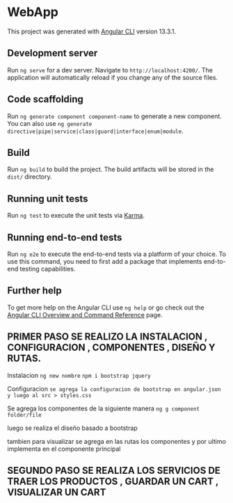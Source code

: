 # WebApp

This project was generated with [Angular CLI](https://github.com/angular/angular-cli) version 13.3.1.

## Development server

Run `ng serve` for a dev server. Navigate to `http://localhost:4200/`. The application will automatically reload if you change any of the source files.

## Code scaffolding

Run `ng generate component component-name` to generate a new component. You can also use `ng generate directive|pipe|service|class|guard|interface|enum|module`.

## Build

Run `ng build` to build the project. The build artifacts will be stored in the `dist/` directory.

## Running unit tests

Run `ng test` to execute the unit tests via [Karma](https://karma-runner.github.io).

## Running end-to-end tests

Run `ng e2e` to execute the end-to-end tests via a platform of your choice. To use this command, you need to first add a package that implements end-to-end testing capabilities.

## Further help

To get more help on the Angular CLI use `ng help` or go check out the [Angular CLI Overview and Command Reference](https://angular.io/cli) page.

## PRIMER PASO SE REALIZO LA INSTALACION , CONFIGURACION , COMPONENTES , DISEÑO Y RUTAS.

Instalacion 
`ng new nombre`
`npm i bootstrap jquery`

Configuracion
`se agrega la configuracion de bootstrap en angular.json y luego al src > styles.css`

Se agrega los componentes de la siguiente manera 
`ng g component folder/file`

luego se realiza el diseño basado a bootstrap

tambien para visualizar se agrega en las rutas los componentes y por ultimo implementa en el componente principal

## SEGUNDO PASO SE REALIZA LOS SERVICIOS DE TRAER LOS PRODUCTOS , GUARDAR UN CART , VISUALIZAR UN CART



